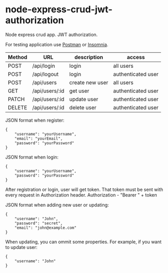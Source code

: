 # node-express-crud-jwt-authorization
Node express crud app. JWT authorization.



For testing application use [Postman](https://www.getpostman.com/) or [Insomnia](https://insomnia.rest/).


Method | URL | description | access
-------|---- | ------------|--------
POST      |/api/login                                  | login                     | all users
POST      |/api/logout                                 | login                     | authenticated user
POST      |/api/users                                  | create new user           | all users
GET       |/api/users/:id                              | get user                  | authenticated user
PATCH     |/api/users/:id                              | update user               | authenticated user
DELETE    |/api/users/:id                              | delete user               | authenticated user


JSON format when register:
```
{
    "username": "yourUsername",
    "email": "yourEmail",
    "password": "yourPassword"
}
```


JSON format when login:
```
{
    "username": "yourUsername",
    "password": "yourPassword"
}
```
After registration or login, user will get token. That token must be sent with every request in Authorization header. 
Authorization - "Bearer " + token


JSON format when adding new user or updating:
```
{
	"username": "John",
	"password": "secret",
	"email": "john@example.com"
}
```

When updating, you can ommit some properties. For example, if you want to update user:
```
{
	"username": "John"
}
```
